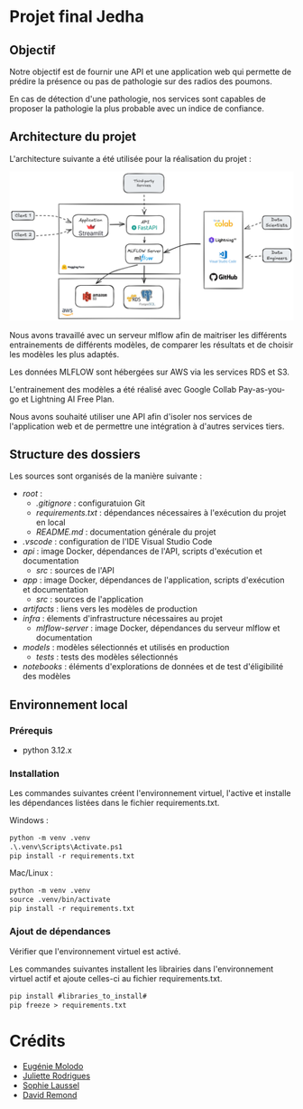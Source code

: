 # Projet final Jedha

## Objectif

Notre objectif est de fournir une API et une application web qui permette de prédire la présence ou pas de pathologie sur des radios des poumons.

En cas de détection d'une pathologie, nos services sont capables de proposer la pathologie la plus probable avec un indice de confiance.

## Architecture du projet

L'architecture suivante a été utilisée pour la réalisation du projet :

![](architecture.png)

Nous avons travaillé avec un serveur mlflow afin de maitriser les différents entrainements de différents modèles, de comparer les résultats et de choisir les modèles les plus adaptés.

Les données MLFLOW sont hébergées sur AWS via les services RDS et S3.

L'entrainement des modèles a été réalisé avec Google Collab Pay-as-you-go et Lightning AI Free Plan.

Nous avons souhaité utiliser une API afin d'isoler nos services de l'application web et de permettre une intégration à d'autres services tiers.

## Structure des dossiers

Les sources sont organisés de la manière suivante :
 - *root* :
   - *.gitignore* : configuratuion Git
   - *requirements.txt* : dépendances nécessaires à l'exécution du projet en local
   - *README.md* : documentation générale du projet 
 - *.vscode* : configuration de l'IDE Visual Studio Code
 - *api* : image Docker, dépendances de l'API, scripts d'exécution et documentation
   - *src* : sources de l'API
 - *app* : image Docker, dépendances de l'application, scripts d'exécution et documentation
   - *src* : sources de l'application
 - *artifacts* : liens vers les modèles de production
 - *infra* : élements d'infrastructure nécessaires au projet
   - *mlflow-server* : image Docker, dépendances du serveur mlflow et documentation
 - *models* : modèles sélectionnés et utilisés en production
   - *tests* : tests des modèles sélectionnés
 - *notebooks* : éléments d'explorations de données et de test d'éligibilité des modèles


## Environnement local

### Prérequis

- python 3.12.x

### Installation

Les commandes suivantes créent l'environnement virtuel, l'active et installe les dépendances listées dans le fichier requirements.txt.

Windows :

```Windows
python -m venv .venv
.\.venv\Scripts\Activate.ps1
pip install -r requirements.txt
```

Mac/Linux :

```Mac/Linux
python -m venv .venv
source .venv/bin/activate
pip install -r requirements.txt
```

### Ajout de dépendances

Vérifier que l'environnement virtuel est activé.

Les commandes suivantes installent les librairies dans l'environnement virtuel actif et ajoute celles-ci au fichier requirements.txt.

```
pip install #libraries_to_install#
pip freeze > requirements.txt
```

# Crédits

- [Eugénie Molodo](https://github.com/Eug-M)
- [Juliette Rodrigues](https://github.com/julietteRDC)
- [Sophie Laussel](https://github.com/lsophie12)
- [David Remond](https://github.com/davidremond)